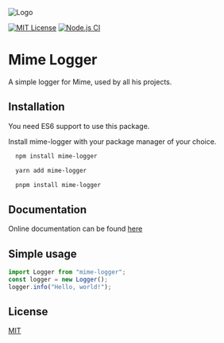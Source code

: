 ![Logo](https://i.imgur.com/IYzEwxY.png)

[![MIT License](https://img.shields.io/badge/License-MIT-green.svg)](https://choosealicense.com/licenses/mit/)
[![Node.js CI](https://github.com/Mimexe/mime-logger/actions/workflows/node.js.yml/badge.svg)](https://github.com/Mimexe/mime-logger/actions/workflows/node.js.yml)

# Mime Logger

A simple logger for Mime, used by all his projects.

## Installation

You need ES6 support to use this package.

Install mime-logger with your package manager of your choice.

```bash
  npm install mime-logger
```

```bash
  yarn add mime-logger
```

```bash
  pnpm install mime-logger
```

## Documentation

Online documentation can be found [here](https://docs.mimedev.fr/docs/mime-logger/installation/)

## Simple usage

```javascript
import Logger from "mime-logger";
const logger = new Logger();
logger.info("Hello, world!");
```

## License

[MIT](https://choosealicense.com/licenses/mit/)
